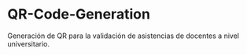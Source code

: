 # QR-Code-Generation
Generación de QR para la validación de asistencias de docentes a nivel universitario.
